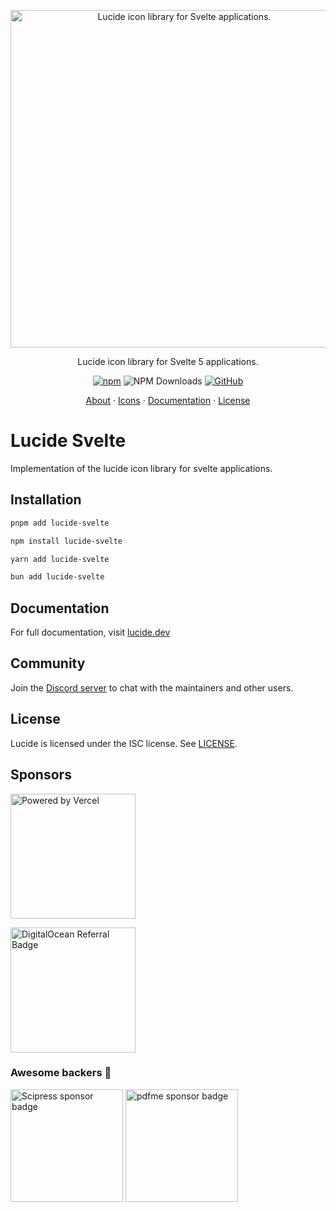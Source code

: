 <p align="center">
  <a href="https://github.com/lucide-icons/lucide">
    <img src="https://lucide.dev/package-logos/lucide-svelte.svg" alt="Lucide icon library for Svelte applications." width="540">
  </a>
</p>

<p align="center">
Lucide icon library for Svelte 5 applications.
</p>

<div align="center">

  [![npm](https://img.shields.io/npm/v/lucide-svelte?color=blue)](https://www.npmjs.com/package/lucide-svelte)
  ![NPM Downloads](https://img.shields.io/npm/dw/lucide-svelte)
  [![GitHub](https://img.shields.io/github/license/lucide-icons/lucide)](https://lucide.dev/license)
</div>

<p align="center">
  <a href="https://lucide.dev/guide/">About</a>
  ·
  <a href="https://lucide.dev/icons/">Icons</a>
  ·
  <a href="https://lucide.dev/guide/packages/lucide-svelte">Documentation</a>
  ·
  <a href="https://lucide.dev/license">License</a>
</p>

# Lucide Svelte

Implementation of the lucide icon library for svelte applications.

## Installation

```sh
pnpm add lucide-svelte
```

```sh
npm install lucide-svelte
```

```sh
yarn add lucide-svelte
```

```sh
bun add lucide-svelte
```

## Documentation

For full documentation, visit [lucide.dev](https://lucide.dev/guide/packages/lucide-svelte)

## Community

Join the [Discord server](https://discord.gg/EH6nSts) to chat with the maintainers and other users.

## License

Lucide is licensed under the ISC license. See [LICENSE](https://lucide.dev/license).

## Sponsors

<a href="https://vercel.com?utm_source=lucide&utm_campaign=oss">
  <img src="https://lucide.dev/vercel.svg" alt="Powered by Vercel" width="200" />
</a>

<a href="https://www.digitalocean.com/?refcode=b0877a2caebd&utm_campaign=Referral_Invite&utm_medium=Referral_Program&utm_source=badge"><img src="https://lucide.dev/digitalocean.svg" width="200" alt="DigitalOcean Referral Badge" /></a>

### Awesome backers 🍺

<a href="https://www.scipress.io?utm_source=lucide"><img src="https://lucide.dev/sponsors/scipress.svg" width="180" alt="Scipress sponsor badge" /></a>
<a href="https://github.com/pdfme/pdfme"><img src="https://lucide.dev/sponsors/pdfme.svg" width="180" alt="pdfme sponsor badge" /></a>
